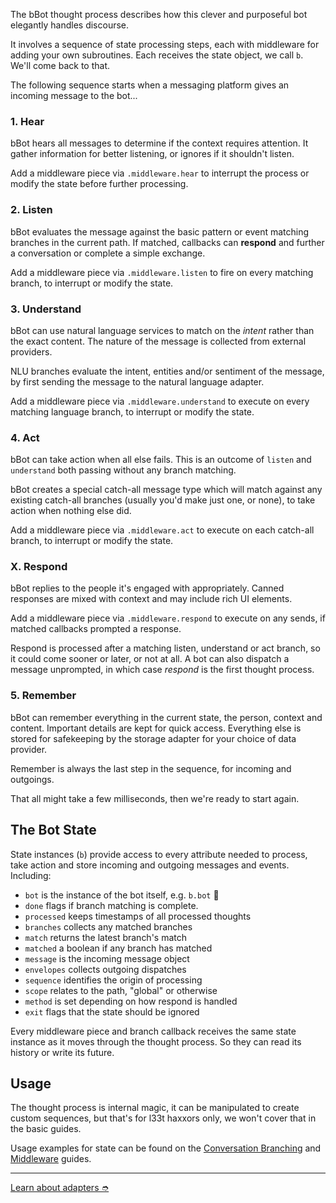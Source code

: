 The bBot thought process describes how this clever and purposeful bot
elegantly handles discourse.

It involves a sequence of state processing steps, each with middleware for
adding your own subroutines. Each receives the state object, we call `b`.
We'll come back to that.

The following sequence starts when a messaging platform gives an incoming
message to the bot...

### 1. Hear

bBot hears all messages to determine if the context requires attention.
It gather information for better listening, or ignores if it shouldn't listen.

Add a middleware piece via `.middleware.hear` to interrupt the process or modify
the state before further processing.

### 2. Listen

bBot evaluates the message against the basic pattern or event matching branches
in the current path. If matched, callbacks can **respond** and further a
conversation or complete a simple exchange.

Add a middleware piece via `.middleware.listen` to fire on every matching
branch, to interrupt or modify the state.

### 3. Understand

bBot can use natural language services to match on the _intent_ rather than the
exact content. The nature of the message is collected from external providers.

NLU branches evaluate the intent, entities and/or sentiment of the message, by
first sending the message to the natural language adapter.

Add a middleware piece via `.middleware.understand` to execute on every matching
language branch, to interrupt or modify the state.

### 4. Act

bBot can take action when all else fails. This is an outcome of `listen` and
`understand` both passing without any branch matching.

bBot creates a special catch-all message type which will match against any
existing catch-all branches (usually you'd make just one, or none), to take
action when nothing else did.

Add a middleware piece via `.middleware.act` to execute on each catch-all branch,
to interrupt or modify the state.

### X. Respond

bBot replies to the people it's engaged with appropriately. Canned responses
are mixed with context and may include rich UI elements.

Add a middleware piece via `.middleware.respond` to execute on any sends, if
matched callbacks prompted a response.

Respond is processed after a matching listen, understand or act branch, so it
could come sooner or later, or not at all. A bot can also dispatch a message
unprompted, in which case _respond_ is the first thought process.

### 5. Remember

bBot can remember everything in the current state, the person, context and
content. Important details are kept for quick access. Everything else is stored
for safekeeping by the storage adapter for your choice of data provider.

Remember is always the last step in the sequence, for incoming and outgoings.

That all might take a few milliseconds, then we're ready to start again.

## The Bot State

State instances (`b`) provide access to every attribute needed to process, take
action and store incoming and outgoing messages and events. Including:

- `bot` is the instance of the bot itself, e.g. `b.bot` 🤔
- `done` flags if branch matching is complete.
- `processed` keeps timestamps of all processed thoughts
- `branches` collects any matched branches
- `match` returns the latest branch's match
- `matched` a boolean if any branch has matched
- `message` is the incoming message object
- `envelopes` collects outgoing dispatches
- `sequence` identifies the origin of processing
- `scope` relates to the path, "global" or otherwise
- `method` is set depending on how respond is handled
- `exit` flags that the state should be ignored

Every middleware piece and branch callback receives the same state instance as
it moves through the thought process. So they can read its history or write its
future.

## Usage

The thought process is internal magic, it can be manipulated to create custom
sequences, but that's for l33t haxxors only, we won't cover that in the basic
guides.

Usage examples for state can be found on the
[Conversation Branching](/docs/path) and [Middleware](/docs/middleware) guides.

---

<a href="/docs/adapters" class="btn btn-secondary">Learn about adapters ➮</a>

